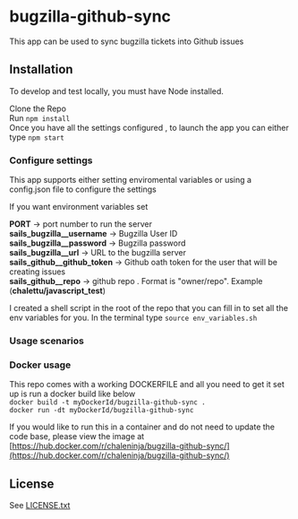 # bugzilla-github-sync

This app can be used to sync bugzilla tickets into Github issues

## Installation

To develop and test locally, you must have Node installed.

Clone the Repo     
Run ```npm install```  
Once you have all the settings configured , to launch the app you can either type ``` npm start ```

### Configure settings

This app supports either setting enviromental variables or using a config.json file to configure the settings  

If you want environment variables set  

**PORT** -> port number to run the server  
**sails_bugzilla__username** -> Bugzilla User ID   
**sails_bugzilla__password** -> Bugzilla password  
**sails_bugzilla__url** -> URL to the bugzilla server  
**sails_github__github_token** -> Github oath token for the user that will be creating issues   
**sails_github__repo** -> github repo .  Format is "owner/repo".  Example (**chalettu/javascript_test**)

I created a shell script in the root of the repo that you can fill in to set all the env variables for you.
In the terminal type ```source env_variables.sh```

### Usage scenarios


### Docker usage
This repo comes with a working DOCKERFILE and all you need to get it set up is run a docker build like below  
```docker build -t myDockerId/bugzilla-github-sync .```  
```docker run -dt myDockerId/bugzilla-github-sync ```  

If you would like to run this in a container and do not need to update the code base, please view the image at [https://hub.docker.com/r/chaleninja/bugzilla-github-sync/](https://hub.docker.com/r/chaleninja/bugzilla-github-sync/) 


## License

See [LICENSE.txt](LICENSE.txt)